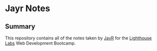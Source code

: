 # Jayr Notes

## Summary 

This repository contains all of the notes taken by [JayR](https://github.com/jayrmesa) for the [Lighthouse Labs](https://www.lighthouselabs.ca/) Web Development Bootcamp.